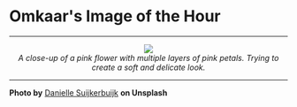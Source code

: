 # Omkaar's Image of the Hour

---

<div align="center">

<a href="https://unsplash.com/photos/a-pink-flower-floats-on-a-pink-background-4tl-lotlvEg">
  <img src="https://images.unsplash.com/photo-1749307918200-5e37c3b2fbc4?crop=entropy&cs=tinysrgb&fit=max&fm=jpg&ixid=M3w3NjA2Nzh8MHwxfHJhbmRvbXx8fHx8fHx8fDE3NTIwMTU2MDB8&ixlib=rb-4.1.0&q=80&w=1080" style="max-width:100%; height:auto;">
</a>

<br>
<i>A close-up of a pink flower with multiple layers of pink petals. Trying to create a soft and delicate look.</i>

</div>

---

**Photo by** [Danielle Suijkerbuijk](https://unsplash.com/@vandaantje) **on Unsplash**
